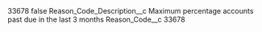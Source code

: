 <?xml version="1.0" encoding="UTF-8"?>
<CustomMetadata xmlns="http://soap.sforce.com/2006/04/metadata" xmlns:xsi="http://www.w3.org/2001/XMLSchema-instance" xmlns:xsd="http://www.w3.org/2001/XMLSchema">
    <label>33678</label>
    <protected>false</protected>
    <values>
        <field>Reason_Code_Description__c</field>
        <value xsi:type="xsd:string">Maximum percentage accounts past due in the last 3 months</value>
    </values>
    <values>
        <field>Reason_Code__c</field>
        <value xsi:type="xsd:string">33678</value>
    </values>
</CustomMetadata>
